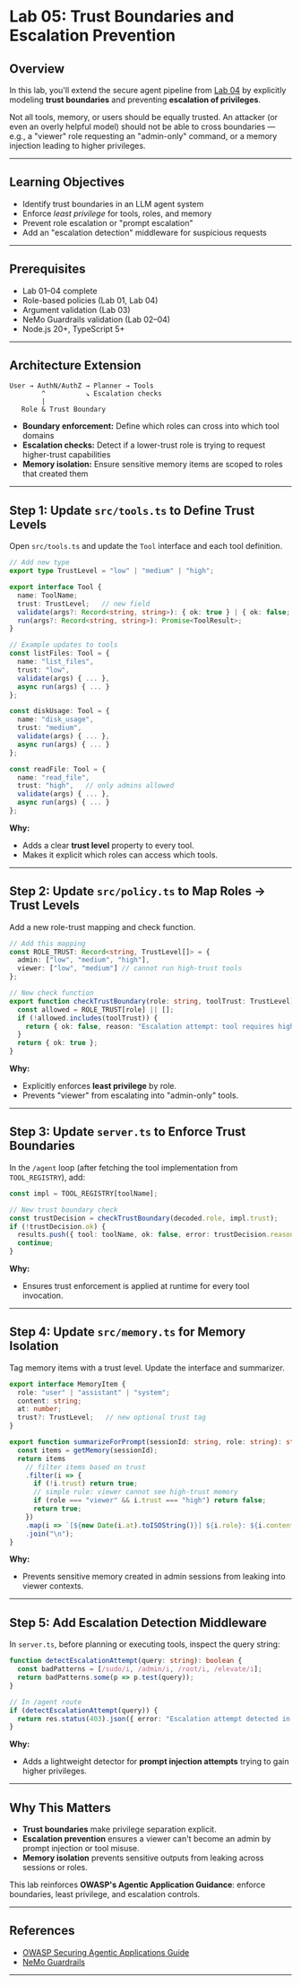 # Lab 05: Trust Boundaries and Escalation Prevention

## Overview

In this lab, you'll extend the secure agent pipeline from [Lab 04](https://github.com/olaekdahl/llm-labs/blob/main/lab-04-secure-tool-chaining-with-memory.md) by explicitly modeling **trust boundaries** and preventing **escalation of privileges**.

Not all tools, memory, or users should be equally trusted. An attacker (or even an overly helpful model) should not be able to cross boundaries — e.g., a "viewer" role requesting an "admin-only" command, or a memory injection leading to higher privileges.

---

## Learning Objectives

- Identify trust boundaries in an LLM agent system  
- Enforce *least privilege* for tools, roles, and memory  
- Prevent role escalation or "prompt escalation"  
- Add an "escalation detection" middleware for suspicious requests  

---

## Prerequisites

- Lab 01–04 complete  
- Role-based policies (Lab 01, Lab 04)  
- Argument validation (Lab 03)  
- NeMo Guardrails validation (Lab 02–04)  
- Node.js 20+, TypeScript 5+  

---

## Architecture Extension

```text
User → AuthN/AuthZ → Planner → Tools
        ^          ↘ Escalation checks
        |          
   Role & Trust Boundary
```

- **Boundary enforcement:** Define which roles can cross into which tool domains  
- **Escalation checks:** Detect if a lower-trust role is trying to request higher-trust capabilities  
- **Memory isolation:** Ensure sensitive memory items are scoped to roles that created them  

---

## Step 1: Update `src/tools.ts` to Define Trust Levels

Open `src/tools.ts` and update the `Tool` interface and each tool definition.

```ts
// Add new type
export type TrustLevel = "low" | "medium" | "high";

export interface Tool {
  name: ToolName;
  trust: TrustLevel;   // new field
  validate(args?: Record<string, string>): { ok: true } | { ok: false; reason: string };
  run(args?: Record<string, string>): Promise<ToolResult>;
}

// Example updates to tools
const listFiles: Tool = {
  name: "list_files",
  trust: "low",
  validate(args) { ... },
  async run(args) { ... }
};

const diskUsage: Tool = {
  name: "disk_usage",
  trust: "medium",
  validate(args) { ... },
  async run(args) { ... }
};

const readFile: Tool = {
  name: "read_file",
  trust: "high",   // only admins allowed
  validate(args) { ... },
  async run(args) { ... }
};
```

**Why:**  

- Adds a clear **trust level** property to every tool.  
- Makes it explicit which roles can access which tools.  

---

## Step 2: Update `src/policy.ts` to Map Roles → Trust Levels

Add a new role-trust mapping and check function.

```ts
// Add this mapping
const ROLE_TRUST: Record<string, TrustLevel[]> = {
  admin: ["low", "medium", "high"],
  viewer: ["low", "medium"] // cannot run high-trust tools
};

// New check function
export function checkTrustBoundary(role: string, toolTrust: TrustLevel): PolicyDecision {
  const allowed = ROLE_TRUST[role] || [];
  if (!allowed.includes(toolTrust)) {
    return { ok: false, reason: "Escalation attempt: tool requires higher trust level." };
  }
  return { ok: true };
}
```

**Why:**

- Explicitly enforces **least privilege** by role.  
- Prevents "viewer" from escalating into "admin-only" tools.  

---

## Step 3: Update `server.ts` to Enforce Trust Boundaries

In the `/agent` loop (after fetching the tool implementation from `TOOL_REGISTRY`), add:

```ts
const impl = TOOL_REGISTRY[toolName];

// New trust boundary check
const trustDecision = checkTrustBoundary(decoded.role, impl.trust);
if (!trustDecision.ok) {
  results.push({ tool: toolName, ok: false, error: trustDecision.reason ?? "" });
  continue;
}
```

**Why:**  

- Ensures trust enforcement is applied at runtime for every tool invocation.  

---

## Step 4: Update `src/memory.ts` for Memory Isolation

Tag memory items with a trust level. Update the interface and summarizer.

```ts
export interface MemoryItem {
  role: "user" | "assistant" | "system";
  content: string;
  at: number;
  trust?: TrustLevel;   // new optional trust tag
}

export function summarizeForPrompt(sessionId: string, role: string): string {
  const items = getMemory(sessionId);
  return items
    // filter items based on trust
    .filter(i => {
      if (!i.trust) return true;
      // simple rule: viewer cannot see high-trust memory
      if (role === "viewer" && i.trust === "high") return false;
      return true;
    })
    .map(i => `[${new Date(i.at).toISOString()}] ${i.role}: ${i.content}`)
    .join("\n");
}
```

**Why:**  

- Prevents sensitive memory created in admin sessions from leaking into viewer contexts.  

---

## Step 5: Add Escalation Detection Middleware

In `server.ts`, before planning or executing tools, inspect the query string:

```ts
function detectEscalationAttempt(query: string): boolean {
  const badPatterns = [/sudo/i, /admin/i, /root/i, /elevate/i];
  return badPatterns.some(p => p.test(query));
}

// In /agent route
if (detectEscalationAttempt(query)) {
  return res.status(403).json({ error: "Escalation attempt detected in prompt" });
}
```

**Why:**  

- Adds a lightweight detector for **prompt injection attempts** trying to gain higher privileges.  

---

## Why This Matters

- **Trust boundaries** make privilege separation explicit.  
- **Escalation prevention** ensures a viewer can't become an admin by prompt injection or tool misuse.  
- **Memory isolation** prevents sensitive outputs from leaking across sessions or roles.  

This lab reinforces **OWASP's Agentic Application Guidance**: enforce boundaries, least privilege, and escalation controls. 

---

## References

- [OWASP Securing Agentic Applications Guide](https://genai.owasp.org/resource/securing-agentic-applications-guide-1-0/)  
- [NeMo Guardrails](https://github.com/NVIDIA/NeMo-Guardrails)  

---
